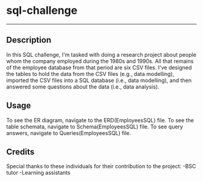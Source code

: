 # sql-challenge
---
## Description 
In this SQL challenge, I'm tasked with doing a research project about people whom the company employed during the 1980s and 1990s. All that remains of the employee database from that period are six CSV files. I've designed the tables to hold the data from the CSV files (e.g., data modelling), imported the CSV files into a SQL database (i.e., data modelling), and then answered some questions about the data (i.e., data analysis). 
## Usage 
To see the ER diagram, navigate to the ERD(EmployeesSQL) file.
To see the table schemata, navigate to Schema(EmployeesSQL) file.
To see query answers, navigate to Queries(EmployeesSQL) file.
## Credits
Special thanks to these individuals for their contribution to the project:
-BSC tutor
-Learning assistants
